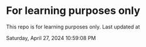 # For learning purposes only
This repo is for learning purposes only.
Last updated at

Saturday, April 27, 2024 10:59:08 PM

